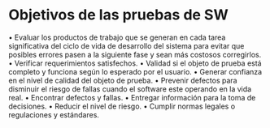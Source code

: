 Objetivos de las pruebas de SW
========================

•	Evaluar los productos de trabajo que se generan en cada tarea significativa del ciclo de vida de desarrollo del sistema para evitar 
    que posibles errores pasen a la siguiente fase y sean más costosos corregirlos.
•	Verificar requerimientos satisfechos.
•	Validad si el objeto de prueba está completo y funciona según lo esperado por el usuario.
•	Generar confianza en el nivel de calidad del objeto de prueba.
•	Prevenir defectos para disminuir el riesgo de fallas cuando el software este operando en la vida real.
•	Encontrar defectos y fallas.
•	Entregar información para la toma de decisiones.
•	Reducir el nivel de riesgo.
•	Cumplir normas legales o regulaciones y estándares.
